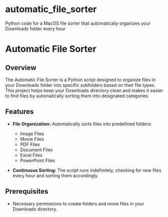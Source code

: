 # automatic_file_sorter
Python code for a MacOS file sorter that automatically organizes your Downloads folder every hour
# Automatic File Sorter

## Overview
The Automatic File Sorter is a Python script designed to organize files in your Downloads folder into specific subfolders based on their file types. This project helps keep your Downloads directory clean and makes it easier to find files by automatically sorting them into designated categories.

## Features
- **File Organization:** Automatically sorts files into predefined folders:
  - Image Files
  - Movie Files
  - PDF Files
  - Document Files
  - Excel Files
  - PowerPoint Files
    
- **Continuous Sorting:** The script runs indefinitely, checking for new files every hour and sorting them accordingly.

## Prerequisites
- Necessary permissions to create folders and move files in your Downloads directory.
